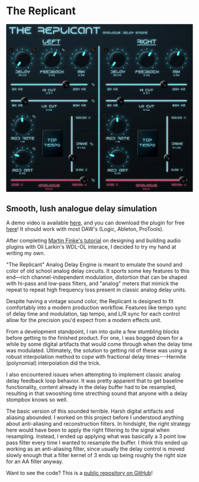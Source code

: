 # The Replicant

![](/img/replicant/full.jpg)

<div id="modal-scroll-point"/>

<div id="modal-subtitle-container"><h2 id="modal-subtitle">Smooth, lush analogue delay simulation</h2></div>

A demo video is available [here](https://www.youtube.com/watch?v=y902-qY_0hs&t=1119s), and you can download the plugin for free [here](https://bguesman.github.io/ReplicantDelaySite/web/index.html)! It should work with most DAW's (Logic, Ableton, ProTools).

After completing [Martin Finke's tutorial](http://www.martin-finke.de/blog/articles/audio-plugins-001-introduction/) on designing and building audio plugins with Oli Larkin's WDL-OL interace, I decided to try my hand at writing my own.

"The Replicant" Analog Delay Engine is meant to emulate the sound and color of old school analog delay circuits. It sports some key features to this end—rich channel-independent modulation, distortion that can be shaped with hi-pass and low-pass filters, and "analog" meters that mimick the repeat to repeat high frequency loss present in classic analog delay units.

Despite having a vintage sound color, the Replicant is designed to fit comfortably into a modern production workflow. Features like tempo sync of delay time and modulation, tap tempo, and L/R sync for each control allow for the precision you'd expect from a modern effects unit.

From a development standpoint, I ran into quite a few stumbling blocks before getting to the finished product. For one, I was bogged down for a while by some digital artifacts that would come through when the delay time was modulated. Ultimately, the solution to getting rid of these was using a robust interpolation method to cope with fractional delay times---Hermite (polynomial) interpolation did the trick.

I also encountered issues when attempting to implement classic analog delay feedback loop behavior. It was pretty apparent that to get baseline functionality, content already in the delay buffer had to be resampled, resulting in that swooshing time strecthing sound that anyone with a delay stompbox knows so well.

The basic version of this sounded terrible. Harsh digital artifacts and aliasing abounded. I worked on this project before I understood anything about anti-aliasing and reconstruction filters. In hindsight, the right strategy here would have been to apply the right filtering to the signal when resampling. Instead, I ended up applying what was basically a 3 point low pass filter every time I wanted to resample the buffer. I think this ended up working as an anti-aliasing filter, since usually the delay control is moved slowly enough that a filter kernel of 3 ends up being roughly the right size for an AA filter anyway.

Want to see the code? This is a [public repository on GitHub](https://github.com/bguesman/ReplicantDelay)!
